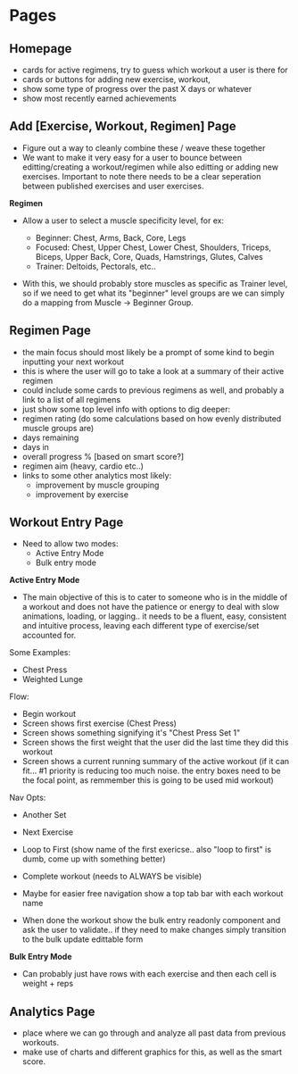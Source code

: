 # Pages

## Homepage

- cards for active regimens, try to guess which workout a user is there for
- cards or buttons for adding new exercise, workout,
- show some type of progress over the past X days or whatever
- show most recently earned achievements

## Add [Exercise, Workout, Regimen] Page

- Figure out a way to cleanly combine these / weave these together
- We want to make it very easy for a user to bounce between editting/creating a workout/regimen while also editting or adding new exercises. Important to note there needs to be a clear seperation between published exercises and user exercises.

**Regimen**

- Allow a user to select a muscle specificity level, for ex:

  - Beginner: Chest, Arms, Back, Core, Legs
  - Focused: Chest, Upper Chest, Lower Chest, Shoulders, Triceps, Biceps, Upper Back, Core, Quads, Hamstrings, Glutes, Calves
  - Trainer: Deltoids, Pectorals, etc..

- With this, we should probably store muscles as specific as Trainer level, so if we need to get what its "beginner" level groups are we can simply do a mapping from Muscle -> Beginner Group.

## Regimen Page

- the main focus should most likely be a prompt of some kind to begin inputting your next workout
- this is where the user will go to take a look at a summary of their active regimen
- could include some cards to previous regimens as well, and probably a link to a list of all regimens
- just show some top level info with options to dig deeper:
- regimen rating (do some calculations based on how evenly distributed muscle groups are)
- days remaining
- days in
- overall progress % [based on smart score?]
- regimen aim (heavy, cardio etc..)
- links to some other analytics most likely:
  - improvement by muscle grouping
  - improvement by exercise

## Workout Entry Page

- Need to allow two modes:
  - Active Entry Mode
  - Bulk entry mode

**Active Entry Mode**

- The main objective of this is to cater to someone who is in the middle of a workout and does not have the patience or energy to deal with slow animations, loading, or lagging.. it needs to be a fluent, easy, consistent and intuitive process, leaving each different type of exercise/set accounted for.

Some Examples:

- Chest Press
- Weighted Lunge

Flow:

- Begin workout
- Screen shows first exercise (Chest Press)
- Screen shows something signifying it's "Chest Press Set 1"
- Screen shows the first weight that the user did the last time they did this workout
- Screen shows a current running summary of the active workout (if it can fit... #1 priority is reducing too much noise. the entry boxes need to be the focal point, as remmember this is going to be used mid workout)

Nav Opts:

- Another Set
- Next Exercise
- Loop to First (show name of the first exericse.. also "loop to first" is dumb, come up with something better)
- Complete workout (needs to ALWAYS be visible)
- Maybe for easier free navigation show a top tab bar with each workout name

- When done the workout show the bulk entry readonly component and ask the user to validate.. if they need to make changes simply transition to the bulk update edittable form

**Bulk Entry Mode**

- Can probably just have rows with each exercise and then each cell is weight + reps

## Analytics Page

- place where we can go through and analyze all past data from previous workouts.
- make use of charts and different graphics for this, as well as the smart score.
